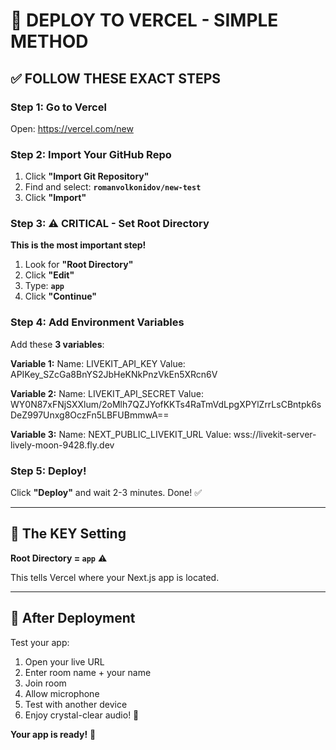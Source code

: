 # 🚀 DEPLOY TO VERCEL - SIMPLE METHOD

## ✅ FOLLOW THESE EXACT STEPS

### Step 1: Go to Vercel
Open: https://vercel.com/new

### Step 2: Import Your GitHub Repo
1. Click **"Import Git Repository"**
2. Find and select: **`romanvolkonidov/new-test`**
3. Click **"Import"**

### Step 3: ⚠️ CRITICAL - Set Root Directory
**This is the most important step!**

1. Look for **"Root Directory"**
2. Click **"Edit"**  
3. Type: **`app`**
4. Click **"Continue"**

### Step 4: Add Environment Variables

Add these **3 variables**:

**Variable 1:**
Name: LIVEKIT_API_KEY
Value: APIKey_SZcGa8BnYS2JbHeKNkPnzVkEn5XRcn6V

**Variable 2:**
Name: LIVEKIT_API_SECRET
Value: WY0N87xFNjSXXlum/2oMlh7QZJYofKKTs4RaTmVdLpgXPYlZrrLsCBntpk6sDeZ997Unxg8OczFn5LBFUBmmwA==

**Variable 3:**
Name: NEXT_PUBLIC_LIVEKIT_URL
Value: wss://livekit-server-lively-moon-9428.fly.dev

### Step 5: Deploy!
Click **"Deploy"** and wait 2-3 minutes. Done! ✅

---

## 🎯 The KEY Setting

**Root Directory = `app`** ⚠️

This tells Vercel where your Next.js app is located.

---

## 🎉 After Deployment

Test your app:
1. Open your live URL
2. Enter room name + your name
3. Join room
4. Allow microphone
5. Test with another device
6. Enjoy crystal-clear audio! 🎤

**Your app is ready!** 🚀
